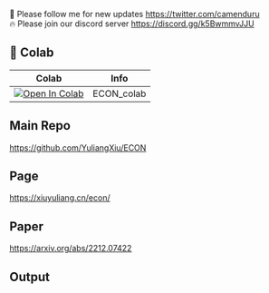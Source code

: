 🐣 Please follow me for new updates https://twitter.com/camenduru <br />
🔥 Please join our discord server https://discord.gg/k5BwmmvJJU

## 🦒 Colab

| Colab | Info
| --- | --- |
[![Open In Colab](https://colab.research.google.com/assets/colab-badge.svg)](https://colab.research.google.com/github/camenduru/ECON-colab/blob/main/ECON_colab.ipynb) | ECON_colab

## Main Repo
https://github.com/YuliangXiu/ECON

## Page
https://xiuyuliang.cn/econ/

## Paper
https://arxiv.org/abs/2212.07422

## Output
